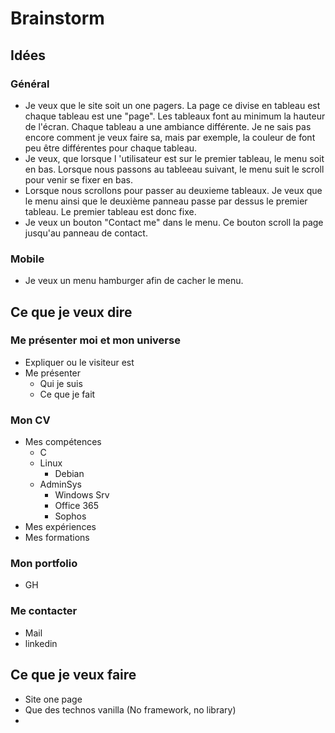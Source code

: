 # Brainstorm

## Idées

### Général

- Je veux que le site soit un one pagers. La page ce divise en tableau est chaque tableau est une "page". Les tableaux font au minimum la hauteur de l'écran. Chaque tableau a une ambiance différente. Je ne sais pas encore comment je veux faire sa, mais par exemple, la couleur de font peu être différentes pour chaque tableau.
- Je veux, que lorsque l 'utilisateur est sur le premier tableau, le menu soit en bas. Lorsque nous passons au tableeau suivant, le menu suit le scroll pour venir se fixer en bas.
- Lorsque nous scrollons pour passer au deuxieme tableaux. Je veux que le menu ainsi que le deuxième panneau passe par dessus le premier tableau. Le premier tableau est donc fixe.
- Je veux un bouton "Contact me" dans le menu. Ce bouton scroll la page jusqu'au panneau de contact.

### Mobile

- Je veux un menu hamburger afin de cacher le menu.




## Ce que je veux dire

### Me présenter moi et mon universe

- Expliquer ou le visiteur est
- Me présenter
	- Qui je suis
	- Ce que je fait

### Mon CV

- Mes compétences
	- C
	- Linux
		- Debian
	- AdminSys
		- Windows Srv
		- Office 365
		- Sophos
- Mes expériences
- Mes formations

### Mon portfolio

- GH

### Me contacter

- Mail
- linkedin

## Ce que je veux faire

- Site one page
- Que des technos vanilla (No framework, no library)
-
